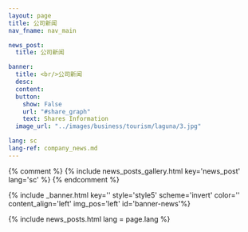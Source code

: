 ```yaml
---
layout: page
title: 公司新闻
nav_fname: nav_main

news_post:
  title: 公司新闻

banner:
  title: <br/>公司新闻
  desc:
  content:
  button:
    show: False
    url: "#share_graph"
    text: Shares Information
  image_url: "../images/business/tourism/laguna/3.jpg"

lang: sc
lang-ref: company_news.md
---
```


{% comment %}
{% include news_posts_gallery.html key='news_post' lang='sc' %}
{% endcomment %}

<!-- Welcome Banner -->

{% include _banner.html key='' style='style5' scheme='invert' color='' content_align='left' img_pos='left' id='banner-news'%}

{% include news_posts.html lang = page.lang %}
